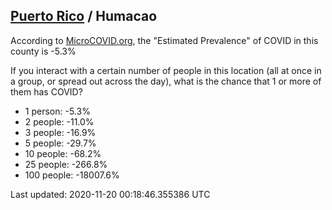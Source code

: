 
## [Puerto Rico](/united-states/puerto-rico) / Humacao

According to [MicroCOVID.org](http://microcovid.org),
the "Estimated Prevalence" of COVID in this county is -5.3%

If you interact with a certain number of people in this location
(all at once in a group, or spread out across the day), what is the chance that
1 or more of them has COVID?

- 1 person: -5.3%
- 2 people: -11.0%
- 3 people: -16.9%
- 5 people: -29.7%
- 10 people: -68.2%
- 25 people: -266.8%
- 100 people: -18007.6%

Last updated: 2020-11-20 00:18:46.355386 UTC
